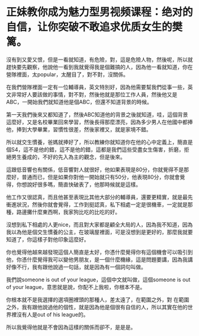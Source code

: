 # 正妹教你成为魅力型男视频课程：绝对的自信，让你突破不敢追求优质女生的樊篱。

沒有到又愛又恨，但是一看就知道，有危險，對，這是危險人物，然後呢，所以就趕快要先觀察，他說他一看到我就覺得我是個難搞的人，因為他一看就知道，你在營隊裡面，太popular，太醒目了，對不對，沒關係。

在我們營隊裡面一定有一位輔導員，英文特別好，因為他需要幫我們從事一些，英文非常好人要該做的事情，對不對，然後他就是那位工作人員，然後他又是ABC，一開始我們就知道他是個ABC，但還不知道背景的時候。

第一天我們後來又都知道了，然後ABC知道他的背景之後就知道，哇，這個背景這麼好，又是名校畢業回來學習，然後長得那麼漂亮，因為多少男人在他國中都捧他，捧到大學畢業，習慣性很差，然後家裡又，就是家境不錯。

所以就交生慣養，爸媽就捧好了，所以教練你就知道你在他的心中定義上，簡直是個S4，這不是他的錯，這不是他的錯，這都是我們這些受盡女生傷害，折磨，拒絕男生養成的，不好的先入為主的觀念，但是後來。

這跟低音響也有關係，低音響對人就很好，他如果表現是80分，你就覺得不是那麼好，普通而已，但是如果你對他一開始就只有50分，他表現80分，你就會覺得，你想說好很多嗎，簡直快破表了，他那時候就是這樣。

他工作又很認真，而且他甚至表現比其他大部分的輔導員，還要更精實，就是最先衝進狀況，然後你就會覺得，工作到挺認真，私下相處一定是很機車，一定就是那種，路邊攤什麼東西啊，我家狗比吃的比吃的好。

沒想到私下相處的人更nice，而且對大家都是顧全大局的人，因為我不知道，因為我以為他是個交生慣養的公主，在玻璃屋裡面，可是沒想到是更好的，那麼我就要知道了，你這樣子對他印象這麼好。

你也覺得他越來越發現這個人簡直是太好，你憑什麼覺得你有這個機會可以吸引到他，你憑什麼覺得我可以變他男朋友，是一個什麼機緣，這是問題要講，因為我講好像不行，我有跟他說過一句話，就是因為有一個詞句叫做。

我們說someone is out of your league，這個中文就叫做，這個someone is out of your league，意思就是說，你配不上我啦，你根本不是。

你根本就不是我選擇的選項圈裡頭的那種人，差太遠了，在範圍之外，對 在範圍之外，我有跟他說過他的個性，就是因為他是個很有自信的人，所以其實在他的世界裡沒有人是out of his league的。

所以我覺得他就是不會因為這樣的關係而卻不，是是是。